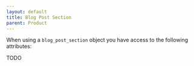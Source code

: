 ```yaml
---
layout: default
title: Blog Post Section
parent: Product
---
```


When using a `blog_post_section` object you have access to the following attributes:

TODO
